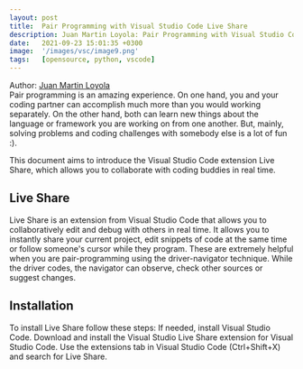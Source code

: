 ```yaml
---
layout: post
title:  Pair Programming with Visual Studio Code Live Share
description: Juan Martin Loyola: Pair Programming with Visual Studio Code Live Share
date:   2021-09-23 15:01:35 +0300
image:  '/images/vsc/image9.png'
tags:   [opensource, python, vscode]
---
```

Author:  [Juan Martin Loyola](https://jmloyola.github.io/year-archive/)  
Pair programming is an amazing experience. On one hand, you and your coding partner can accomplish much more than you would working separately. On the other hand, both can learn new things about the language or framework you are working on from one another. But, mainly, solving problems and coding challenges with somebody else is a lot of fun :).

This document aims to introduce the Visual Studio Code extension Live Share, which allows you to collaborate with coding buddies in real time.

## Live Share
Live Share is an extension from Visual Studio Code that allows you to collaboratively edit and debug with others in real time. It allows you to instantly share your current project, edit snippets of code at the same time or follow someone's cursor while they program.
These are extremely helpful when you are pair-programming using the driver-navigator technique. While the driver codes, the navigator can observe, check other sources or suggest changes.

## Installation
To install Live Share follow these steps:
If needed, install Visual Studio Code.
Download and install the Visual Studio Live Share extension for Visual Studio Code. Use the extensions tab in Visual Studio Code (Ctrl+Shift+X) and search for Live Share.

